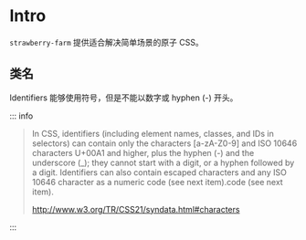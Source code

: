 # Intro

`strawberry-farm` 提供适合解决简单场景的原子 CSS。

## 类名

Identifiers 能够使用符号，但是不能以数字或 hyphen (-) 开头。

::: info

> In CSS, identifiers (including element names, classes, and IDs in selectors) can contain only the characters [a-zA-Z0-9] and ISO 10646 characters U+00A1 and higher, plus the hyphen (-) and the underscore (\_); they cannot start with a digit, or a hyphen followed by a digit. Identifiers can also contain escaped characters and any ISO 10646 character as a numeric code (see next item).code (see next item).
>
> http://www.w3.org/TR/CSS21/syndata.html#characters

:::
